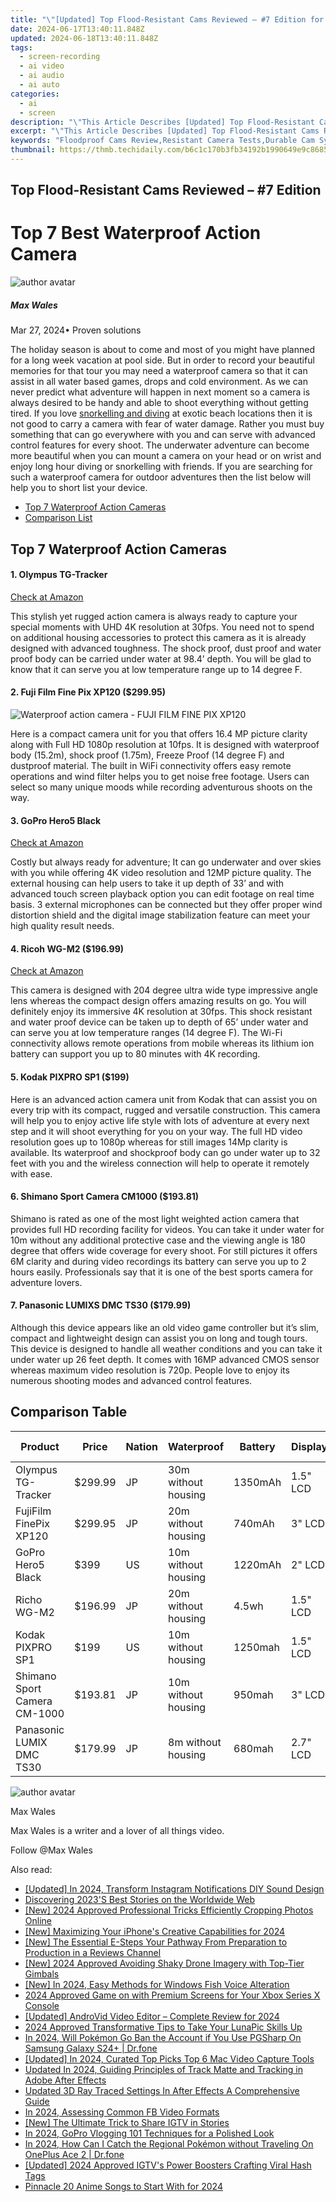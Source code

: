 ```yaml
---
title: "\"[Updated] Top Flood-Resistant Cams Reviewed – #7 Edition for 2024\""
date: 2024-06-17T13:40:11.848Z
updated: 2024-06-18T13:40:11.848Z
tags: 
  - screen-recording
  - ai video
  - ai audio
  - ai auto
categories: 
  - ai
  - screen
description: "\"This Article Describes [Updated] Top Flood-Resistant Cams Reviewed – #7 Edition for 2024\""
excerpt: "\"This Article Describes [Updated] Top Flood-Resistant Cams Reviewed – #7 Edition for 2024\""
keywords: "Floodproof Cams Review,Resistant Camera Tests,Durable Cam Systems,Waterproof Security Cameras,Elevated Surveillance Tech,Submersible Vision Devices,Safeguarded Video Gear"
thumbnail: https://thmb.techidaily.com/b6c1c170b3fb34192b1990649e9c8685733790cb7484ba703ce124bf47249cb0.jpg
---
```


## Top Flood-Resistant Cams Reviewed – #7 Edition

# Top 7 Best Waterproof Action Camera

![author avatar](https://images.wondershare.com/filmora/article-images/max-wales-author.jpg)

##### Max Wales

 Mar 27, 2024• Proven solutions

 The holiday season is about to come and most of you might have planned for a long week vacation at pool side. But in order to record your beautiful memories for that tour you may need a waterproof camera so that it can assist in all water based games, drops and cold environment. As we can never predict what adventure will happen in next moment so a camera is always desired to be handy and able to shoot everything without getting tired. If you love [snorkelling and diving](https://tools.techidaily.com/wondershare/filmora/download/) at exotic beach locations then it is not good to carry a camera with fear of water damage. Rather you must buy something that can go everywhere with you and can serve with advanced control features for every shoot. The underwater adventure can become more beautiful when you can mount a camera on your head or on wrist and enjoy long hour diving or snorkelling with friends. If you are searching for such a waterproof camera for outdoor adventures then the list below will help you to short list your device.

* [Top 7 Waterproof Action Cameras](#part1)
* [Comparison List](#part2)

## Top 7 Waterproof Action Cameras

#### 1\. Olympus TG-Tracker

[Check at Amazon](https://www.amazon.com/gp/product/B01ERLMTSI/ref=as%5Fli%5Ftl?ie=UTF8&tag=vs-flora-20&camp=1789&creative=9325&linkCode=as2&creativeASIN=B01ERLMTSI&linkId=34d5c0e389cef67e7a6b9e5d754a12fc)

 This stylish yet rugged action camera is always ready to capture your special moments with UHD 4K resolution at 30fps. You need not to spend on additional housing accessories to protect this camera as it is already designed with advanced toughness. The shock proof, dust proof and water proof body can be carried under water at 98.4’ depth. You will be glad to know that it can serve you at low temperature range up to 14 degree F.

#### 2\.  Fuji Film Fine Pix XP120 ($299.95)

![Waterproof action camera - FUJI FILM FINE PIX XP120](https://images.wondershare.com/filmora/article-images/fuji-film-fine-pix-xp120.jpg)

 Here is a compact camera unit for you that offers 16.4 MP picture clarity along with Full HD 1080p resolution at 10fps. It is designed with waterproof body (15.2m), shock proof (1.75m), Freeze Proof (14 degree F) and dustproof material. The built in WiFi connectivity offers easy remote operations and wind filter helps you to get noise free footage. Users can select so many unique moods while recording adventurous shoots on the way.

#### 3\. GoPro Hero5 Black

[Check at Amazon](https://www.amazon.com/gp/product/B01M14ATO0/ref=as%5Fli%5Ftl?ie=UTF8&tag=vs-flora-20&camp=1789&creative=9325&linkCode=as2&creativeASIN=B01M14ATO0&linkId=5ce54ea937ecffa6b1b8056b6922abaa)

 Costly but always ready for adventure; It can go underwater and over skies with you while offering 4K video resolution and 12MP picture quality. The external housing can help users to take it up depth of 33’ and with advanced touch screen playback option you can edit footage on real time basis. 3 external microphones can be connected but they offer proper wind distortion shield and the digital image stabilization feature can meet your high quality result needs.

#### 4\.  Ricoh WG-M2 ($196.99)

[Check at Amazon](https://www.amazon.com/gp/product/B01C395NWU/ref=as%5Fli%5Ftl?ie=UTF8&tag=vs-flora-20&camp=1789&creative=9325&linkCode=as2&creativeASIN=B01C395NWU&linkId=6090fffac05d4c82ef9e790492fd38f8)

 This camera is designed with 204 degree ultra wide type impressive angle lens whereas the compact design offers amazing results on go. You will definitely enjoy its immersive 4K resolution at 30fps. This shock resistant and water proof device can be taken up to depth of 65’ under water and can serve you at low temperature ranges (14 degree F). The Wi-Fi connectivity allows remote operations from mobile whereas its lithium ion battery can support you up to 80 minutes with 4K recording.

#### 5\.  Kodak PIXPRO SP1 ($199)

 Here is an advanced action camera unit from Kodak that can assist you on every trip with its compact, rugged and versatile construction. This camera will help you to enjoy active life style with lots of adventure at every next step and it will shoot everything for you on your way. The full HD video resolution goes up to 1080p whereas for still images 14Mp clarity is available. Its waterproof and shockproof body can go under water up to 32 feet with you and the wireless connection will help to operate it remotely with ease.

#### 6\.  Shimano Sport Camera CM1000 ($193.81)

 Shimano is rated as one of the most light weighted action camera that provides full HD recording facility for videos. You can take it under water for 10m without any additional protective case and the viewing angle is 180 degree that offers wide coverage for every shoot. For still pictures it offers 6M clarity and during video recordings its battery can serve you up to 2 hours easily. Professionals say that it is one of the best sports camera for adventure lovers.

#### 7\.  Panasonic LUMIXS DMC TS30 ($179.99)

 Although this device appears like an old video game controller but it’s slim, compact and lightweight design can assist you on long and tough tours. This device is designed to handle all weather conditions and you can take it under water up 26 feet depth. It comes with 16MP advanced CMOS sensor whereas maximum video resolution is 720p. People love to enjoy its numerous shooting modes and advanced control features.

## Comparison Table

| Product                      | Price   | Nation | Waterproof          | Battery | Display  | Weight | shockproof | freezeproof     | Video resolution |
| ---------------------------- | ------- | ------ | ------------------- | ------- | -------- | ------ | ---------- | --------------- | ---------------- |
| Olympus TG-Tracker           | $299.99 | JP     | 30m without housing | 1350mAh | 1.5" LCD | 180g   | 2m         | \-10°C          | 4k/30fps         |
| FujiFilm FinePix XP120       | $299.95 | JP     | 20m without housing | 740mAh  | 3" LCD   | 453g   | 1.75m      | \-10°C to +40°C | 1080P/60fps      |
| GoPro Hero5 Black            | $399    | US     | 10m without housing | 1220mAh | 2" LCD   | 117g   | Y          | NA              | 4K/30FPS         |
| Richo WG-M2                  | $196.99 | JP     | 20m without housing | 4.5wh   | 1.5" LCD | 136g   | 2m         | \-10°C          | 1080P/30fps      |
| Kodak PIXPRO SP1             | $199    | US     | 10m without housing | 1250mah | 1.5" LCD | 155g   | 2m         | \-10°C to +40°C | 1080P/30fps      |
| Shimano Sport Camera CM-1000 | $193.81 | JP     | 10m without housing | 950mah  | 3" LCD   | 86g    | NA         | \-10°C to +40°C | 1080P/30fps      |
| Panasonic LUMIX DMC TS30     | $179.99 | JP     | 8m without housing  | 680mah  | 2.7" LCD | 144g   | 1.5m       | \-10°C          | 720p/30fps       |

![author avatar](https://images.wondershare.com/filmora/article-images/max-wales-author.jpg)

Max Wales

Max Wales is a writer and a lover of all things video.

Follow @Max Wales


<ins class="adsbygoogle"
     style="display:block"
     data-ad-format="autorelaxed"
     data-ad-client="ca-pub-7571918770474297"
     data-ad-slot="1223367746"></ins>



<ins class="adsbygoogle"
     style="display:block"
     data-ad-client="ca-pub-7571918770474297"
     data-ad-slot="8358498916"
     data-ad-format="auto"
     data-full-width-responsive="true"></ins>


<span class="atpl-alsoreadstyle">Also read:</span>
<div><ul>
<li><a href="https://fox-boxes.techidaily.com/updated-in-2024-transform-instagram-notifications-diy-sound-design/"><u>[Updated] In 2024, Transform Instagram Notifications  DIY Sound Design</u></a></li>
<li><a href="https://fox-boxes.techidaily.com/discovering-2023s-best-stories-on-the-worldwide-web/"><u>Discovering 2023'S Best Stories on the Worldwide Web</u></a></li>
<li><a href="https://fox-boxes.techidaily.com/new-2024-approved-professional-tricks-efficiently-cropping-photos-online/"><u>[New] 2024 Approved  Professional Tricks  Efficiently Cropping Photos Online</u></a></li>
<li><a href="https://fox-boxes.techidaily.com/new-maximizing-your-iphones-creative-capabilities-for-2024/"><u>[New] Maximizing Your iPhone's Creative Capabilities for 2024</u></a></li>
<li><a href="https://fox-boxes.techidaily.com/new-the-essential-e-steps-your-pathway-from-preparation-to-production-in-a-reviews-channel/"><u>[New] The Essential E-Steps  Your Pathway From Preparation to Production in a Reviews Channel</u></a></li>
<li><a href="https://fox-boxes.techidaily.com/new-2024-approved-avoiding-shaky-drone-imagery-with-top-tier-gimbals/"><u>[New] 2024 Approved  Avoiding Shaky Drone Imagery with Top-Tier Gimbals</u></a></li>
<li><a href="https://fox-boxes.techidaily.com/new-in-2024-easy-methods-for-windows-fish-voice-alteration/"><u>[New] In 2024, Easy Methods for Windows Fish Voice Alteration</u></a></li>
<li><a href="https://fox-boxes.techidaily.com/2024-approved-game-on-with-premium-screens-for-your-xbox-series-x-console/"><u>2024 Approved  Game on with Premium Screens for Your Xbox Series X Console</u></a></li>
<li><a href="https://fox-boxes.techidaily.com/updated-androvid-video-editor-complete-review-for-2024/"><u>[Updated] AndroVid Video Editor – Complete Review for 2024</u></a></li>
<li><a href="https://fox-boxes.techidaily.com/2024-approved-transformative-tips-to-take-your-lunapic-skills-up/"><u>2024 Approved  Transformative Tips to Take Your LunaPic Skills Up</u></a></li>
<li><a href="https://change-location.techidaily.com/in-2024-will-pokemon-go-ban-the-account-if-you-use-pgsharp-on-samsung-galaxy-s24plus-drfone-by-drfone-virtual-android/"><u>In 2024, Will Pokémon Go Ban the Account if You Use PGSharp On Samsung Galaxy S24+ | Dr.fone</u></a></li>
<li><a href="https://desktop-recording.techidaily.com/updated-in-2024-curated-top-picks-top-6-mac-video-capture-tools/"><u>[Updated] In 2024, Curated Top Picks  Top 6 Mac Video Capture Tools</u></a></li>
<li><a href="https://ai-video-editing.techidaily.com/updated-in-2024-guiding-principles-of-track-matte-and-tracking-in-adobe-after-effects/"><u>Updated In 2024, Guiding Principles of Track Matte and Tracking in Adobe After Effects</u></a></li>
<li><a href="https://ai-editing-video.techidaily.com/updated-3d-ray-traced-settings-in-after-effects-a-comprehensive-guide/"><u>Updated 3D Ray Traced Settings In After Effects A Comprehensive Guide</u></a></li>
<li><a href="https://facebook-clips.techidaily.com/in-2024-assessing-common-fb-video-formats/"><u>In 2024, Assessing Common FB Video Formats</u></a></li>
<li><a href="https://instagram-video-files.techidaily.com/new-the-ultimate-trick-to-share-igtv-in-stories/"><u>[New] The Ultimate Trick to Share IGTV in Stories</u></a></li>
<li><a href="https://some-techniques.techidaily.com/in-2024-gopro-vlogging-101-techniques-for-a-polished-look/"><u>In 2024, GoPro Vlogging 101  Techniques for a Polished Look</u></a></li>
<li><a href="https://android-pokemon-go.techidaily.com/in-2024-how-can-i-catch-the-regional-pokemon-without-traveling-on-oneplus-ace-2-drfone-by-drfone-virtual-android/"><u>In 2024, How Can I Catch the Regional Pokémon without Traveling On OnePlus Ace 2 | Dr.fone</u></a></li>
<li><a href="https://instagram-videos.techidaily.com/updated-2024-approved-igtvs-power-boosters-crafting-viral-hash-tags/"><u>[Updated] 2024 Approved  IGTV's Power Boosters  Crafting Viral Hash Tags</u></a></li>
<li><a href="https://extra-guidance.techidaily.com/pinnacle-20-anime-songs-to-start-with-for-2024/"><u>Pinnacle 20 Anime Songs to Start With for 2024</u></a></li>
</ul></div>
